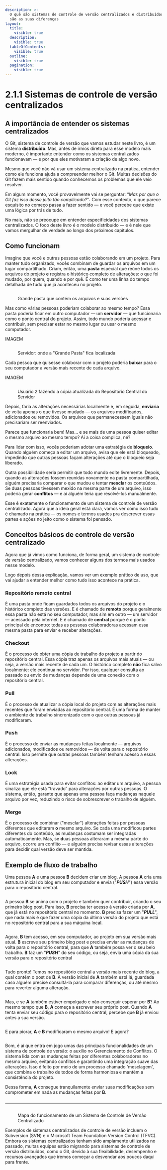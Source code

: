 ```yaml
---
description: >-
  O quê são sistemas de controle de versão centralizados e distribuídos e quais
  são as suas diferenças
layout:
  title:
    visible: true
  description:
    visible: true
  tableOfContents:
    visible: true
  outline:
    visible: true
  pagination:
    visible: true
---
```


# 2.1.1 Sistemas de controle de versão centralizados

## A importância de entender os sistemas centralizados

O Git, sistema de controle de versão que vamos estudar neste livro, é um sistema **distribuído**. Mas, antes de irmos direto para esse modelo mais moderno, é importante entender como os sistemas centralizados funcionavam — e por que eles motivaram a criação de algo novo.

Mesmo que você não vá usar um sistema centralizado na prática, entender como ele funciona ajuda a compreender melhor o Git. Muitas decisões do Git fazem mais sentido quando conhecemos os problemas que ele veio resolver.

Em algum momento, você provavelmente vai se perguntar: “_Mas por que o Git faz isso desse jeito tão complicado?_”**.** Com esse contexto, o que parece esquisito no começo passa a fazer sentido — e você percebe que existe uma lógica por trás de tudo.

No mais, não se preocupe em entender especificidades dos sistemas centralizados. O foco deste livro é o modelo distribuído — e é nele que vamos mergulhar de verdade ao longo dos próximos capítulos.

## **Como funcionam**

Imagine que você e outras pessoas estão colaborando em um projeto. Para manter tudo organizado, vocês combinam de guardar os arquivos em um lugar compartilhado. Criam, então, uma **pasta** especial que reúne todos os arquivos do projeto **e** registra o histórico completo de alterações: o que foi mudado, por quem, quando e por quê. É como ter uma linha do tempo detalhada de tudo que já aconteceu no projeto.

<figure><img src="../../.gitbook/assets/PAS TINHA.png" alt=""><figcaption><p>Grande pasta que contém os arquivos e suas versões</p></figcaption></figure>

Mas como várias pessoas poderiam colaborar ao mesmo tempo? Essa pasta poderia ficar em outro computador — um **servidor** — que funcionaria como o ponto central do projeto. Assim, todo mundo poderia acessar e contribuir, sem precisar estar no mesmo lugar ou usar o mesmo computador.

IMAGEM

<figure><img src="../../.gitbook/assets/pasta alterada (2).png" alt=""><figcaption><p>Servidor: onde a "Grande Pasta" fica localizada</p></figcaption></figure>

Cada pessoa que quisesse colaborar com o projeto poderia **baixar** para o seu computador a versão mais recente de cada arquivo.

IMAGEM

<figure><img src="../../.gitbook/assets/TRES SETINHAS.png" alt=""><figcaption><p>Usuário 2 fazendo a cópia atualizada do Repositório Central do Servidor</p></figcaption></figure>

Depois, faria as alterações necessárias localmente e, em seguida, **enviaria** de volta apenas o que tivesse mudado — os arquivos modificados, adicionados ou removidos. Os arquivos que permanecessem iguais não precisariam ser reenviados.&#x20;

Parece que funcionaria bem! Mas... e se mais de uma pessoa quiser editar o mesmo arquivo ao mesmo tempo? Aí a coisa complica, né?

Para lidar com isso, vocês poderiam adotar uma estratégia de **bloqueio**. Quando alguém começa a editar um arquivo, avisa que ele está bloqueado, impedindo que outras pessoas façam alterações até que o bloqueio seja liberado.

Outra possibilidade seria permitir que todo mundo edite livremente. Depois, quando as alterações fossem reunidas novamente na pasta compartilhada, alguém precisaria comparar o que mudou e tentar **mesclar** os conteúdos. Se duas pessoas tivessem mexido na mesma parte de um arquivo, isso poderia gerar **conflitos** — e aí alguém teria que resolvê-los manualmente.

Esse é exatamente o funcionamento de um sistema de controle de versão centralizado. Agora que a ideia geral está clara, vamos ver como isso tudo é chamado na prática — os nomes e termos usados pra descrever essas partes e ações no jeito como o sistema foi pensado.

## Conceitos básicos de controle de versão centralizado

Agora que já vimos como funciona, de forma geral, um sistema de controle de versão centralizado, vamos conhecer alguns dos termos mais usados nesse modelo.&#x20;

Logo depois dessa explicação, vamos ver um exemplo prático de uso, que vai ajudar a entender melhor como tudo isso acontece na prática.

### **Repositório remoto central**

É uma pasta onde ficam guardados todos os arquivos do projeto e o histórico completo das versões. E é chamado de **remoto** porque geralmente essa pasta não está no seu computador, mas sim em outro — um servidor — acessado pela internet. E é chamado de **central** porque é o ponto principal de encontro: todas as pessoas colaboradoras acessam essa mesma pasta para enviar e receber alterações.

### **Checkout**

É o processo de obter uma cópia de trabalho do projeto a partir do repositório central. Essa cópia traz apenas os arquivos mais atuais — ou seja, a versão mais recente de cada um. O histórico completo **não** fica salvo localmente: ele continua no servidor. Por isso, qualquer consulta ao passado ou envio de mudanças depende de uma conexão com o repositório central.

### **Pull**

É o processo de atualizar a cópia local do projeto com as alterações mais recentes que foram enviadas ao repositório central. É uma forma de manter o ambiente de trabalho sincronizado com o que outras pessoas já modificaram.

### **Push**

É o processo de enviar as mudanças feitas localmente — arquivos adicionados, modificados ou removidos — de volta para o repositório central. Isso permite que outras pessoas também tenham acesso a essas alterações.

### **Lock**

É uma estratégia usada para evitar conflitos: ao editar um arquivo, a pessoa sinaliza que ele está “travado” para alterações por outras pessoas. O sistema, então, garante que apenas uma pessoa faça mudanças naquele arquivo por vez, reduzindo o risco de sobrescrever o trabalho de alguém.

### Merge

É o processo de combinar ("mesclar") alterações feitas por pessoas diferentes que editaram **o** mesmo arquivo. Se cada uma modificou partes diferentes do conteúdo, as mudanças costumam ser integradas automaticamente. Mas, se **d**uas pessoas alteraram a mesma parte do arquivo, ocorre um conflito — e alguém precisa revisar essas alterações para decidir qual versão deve ser mantida.

## Exemplo de fluxo de trabalho

Uma pessoa **A** e uma pessoa **B** decidem criar um blog. A pessoa **A** cria uma estrutura inicial do blog em seu computador e envia ("_**PUSH**_") essa versão para o repositório central.

<figure><img src="../../.gitbook/assets/6.png" alt=""><figcaption></figcaption></figure>

A pessoa **B** se anima com o projeto e também quer contribuir, criando o seu primeiro blog post. Para isso, **B** precisa ter acesso à versão criada por **A**, que já está no repositório central no momento. **B** precisa fazer um "_**PULL**_", que nada mais é que fazer uma cópia da última versão do projeto que está no repositório central para a sua máquina local.



<figure><img src="../../.gitbook/assets/7.png" alt=""><figcaption></figcaption></figure>

Agora, **B** tem acesso, em seu computador, ao projeto em sua versão mais atual. **B** escreve seu primeiro blog post e precisa enviar as mudanças de volta para o repositório central, para que **A** também possa ver o seu belo trabalho. **B** faz um "_**PUSH**_" do seu código, ou seja, envia uma cópia da sua versão para o repositório central



<figure><img src="../../.gitbook/assets/8.png" alt=""><figcaption></figcaption></figure>

Tudo pronto! Temos no repositório central a versão mais recente do blog, a qual contém o post de **B**. A versão inicial de **A** também está lá, guardada caso alguém precise consultá-la para comparar diferenças, ou até mesmo para reverter alguma alteração.



<figure><img src="../../.gitbook/assets/9.png" alt=""><figcaption></figcaption></figure>

Mas, e se **A** também estiver empolgado e não conseguir esperar por **B**? Ao mesmo tempo que **B**, **A** começa a escrever seu próprio post. Quando **A** tenta enviar seu código para o repositório central, percebe que **B** já enviou antes a sua versão.



<figure><img src="../../.gitbook/assets/10.png" alt=""><figcaption></figcaption></figure>

E para piorar, **A** e **B** modificaram o mesmo arquivo! E agora?



<figure><img src="../../.gitbook/assets/11.png" alt=""><figcaption></figcaption></figure>

Bom, é aí que entra em jogo umas das principais funcionalidades de um sistema de controle de versão: o auxílio no Gerenciamento de Conflitos. O sistema lida com as mudanças feitas por diferentes colaboradores no mesmo arquivo, evitando conflitos e garantindo uma integração suave das alterações. Isso é feito por meio de um processo chamado 'mesclagem', que combina o trabalho de todos de forma harmoniosa e mantém a consistência do projeto.

Dessa forma, **A** consegue tranquilamente enviar suas modificações sem comprometer em nada as mudanças feitas por **B**.



<figure><img src="../../.gitbook/assets/12.png" alt=""><figcaption></figcaption></figure>

***

<figure><img src="../../.gitbook/assets/VCS CORRETOIS).png" alt=""><figcaption><p>Mapa do funcionamento de um Sistema de Controle de Versão Centralizado</p></figcaption></figure>

Exemplos de sistemas centralizados de controle de versão incluem o Subversion (SVN) e o Microsoft Team Foundation Version Control (TFVC). Embora os sistemas centralizados tenham sido amplamente utilizados no passado, muitas equipes estão migrando para sistemas de controle de versão distribuídos, como o Git, devido à sua flexibilidade, desempenho e recursos avançados que iremos começar a desvendar aos poucos daqui para frente.
